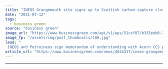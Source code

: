 ```yaml
---
title: "INEOS Grangemouth site signs up to Scottish carbon capture cluster"
date: "2021-07-12"
tags: 
  - business green
source: "business green"
image_url: "https://www.businessgreen.com/api/v1/wps/51ccf87/b335eeb0-34a3-4269-aee9-a48f31d4c8f0/5/Grangemouth-Refinery-Petroineos-185x114.jpg"
image_fp: "/assets/img/post_thumbnails/100.jpg"
lead: "
 INEOS and Petroineos sign memorandum of understanding with Acorn CCS project, with a view to capturing one million tonnes a year of CO2 from 2027 ..."
article_url: "https://www.businessgreen.com/news/4034317/ineos-grangemouth-site-signs-scottish-carbon-capture-cluster"
---
```


---
